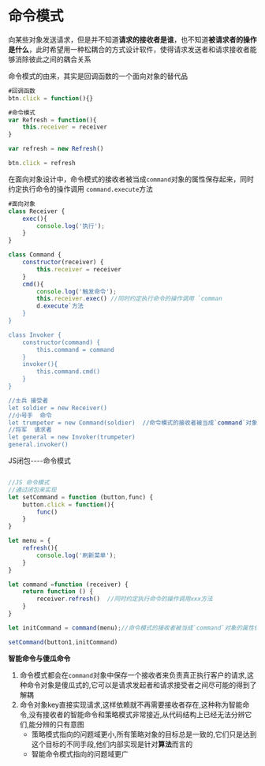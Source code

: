 # 命令模式

​	向某些对象发送请求，但是并不知道**请求的接收者是谁**，也不知道**被请求者的操作是什么**，此时希望用一种松耦合的方式设计软件，使得请求发送者和请求接收者能够消除彼此之间的耦合关系

 命令模式的由来，其实是回调函数的一个面向对象的替代品

```js
#回调函数
btn.click = function(){}

#命令模式
var Refresh = function(){
	this.receiver = receiver
}

var refresh = new Refresh()

btn.click = refresh
```

​	在面向对象设计中，命令模式的接收者被当成`command`对象的属性保存起来，同时约定执行命令的操作调用 `command.execute`方法

```js
#面向对象
class Receiver {
    exec(){
        console.log('执行');
    }
}

class Command {
    constructor(receiver) {
        this.receiver = receiver
    }
    cmd(){
        console.log('触发命令');
        this.receiver.exec() //同时约定执行命令的操作调用 `comman
        d.execute`方法
    }
}

class Invoker {
    constructor(command) {
        this.command = command
    }
    invoker(){
        this.command.cmd()
    }
}

//士兵 接受者
let soldier = new Receiver()
//小号手  命令      
let trumpeter = new Command(soldier)  //命令模式的接收者被当成`command`对象的属性保存起来
//将军  请求者
let general = new Invoker(trumpeter)
general.invoker() 
```

JS闭包----命令模式

```js

//JS 命令模式
//通过闭包来实现
let setCommand = function (button,func) {
    button.click = function(){
        func()
    }
}

let menu = {
    refresh(){
        console.log('刷新菜单');
    }
}

let command =function (receiver) {
    return function () {
        receiver.refresh()  //同时约定执行命令的操作调用xxx方法
    }
}

let initCommand = command(menu);//命令模式的接收者被当成`command`对象的属性保存起来

setCommand(button1,initCommand)
```

**智能命令与傻瓜命令**

1. 命令模式都会在`command`对象中保存一个接收者来负责真正执行客户的请求,这种命令对象是傻瓜式的,它可以是请求发起者和请求接受者之间尽可能的得到了解耦
2. 命令对象key直接实现请求,这样依赖就不再需要接收者存在,这种称为智能命令,没有接收者的智能命令和策略模式非常接近,从代码结构上已经无法分辨它们,能分辨的只有意图
   - 策略模式指向的问题域更小,所有策略对象的目标总是一致的,它们只是达到这个目标的不同手段,他们内部实现是针对**算法**而言的
   - 智能命令模式指向的问题域更广

